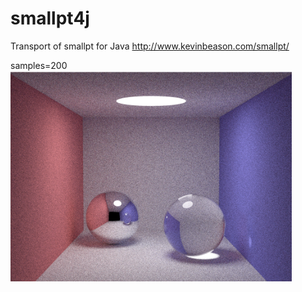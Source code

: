 # smallpt4j

Transport of smallpt for Java
http://www.kevinbeason.com/smallpt/

samples=200
<img src="image_200.png" width="450px" alt="samples=200">
